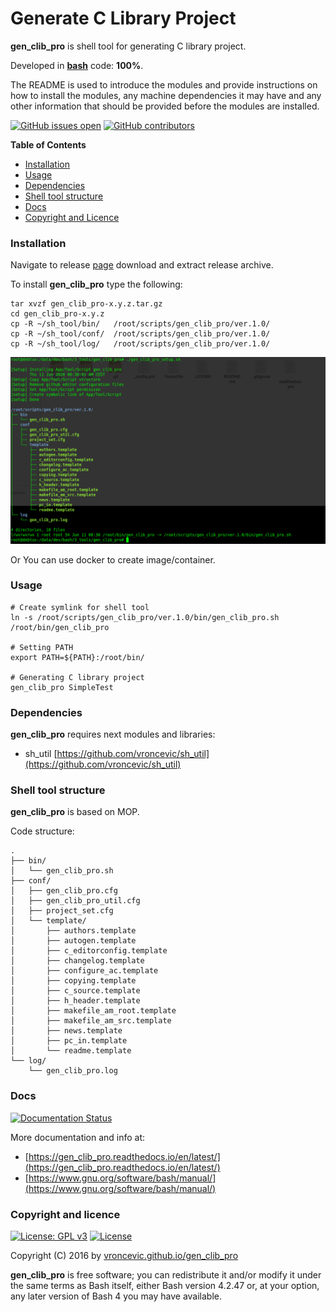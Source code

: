 # Generate C Library Project

**gen_clib_pro** is shell tool for generating C library project.

Developed in **[bash](https://en.wikipedia.org/wiki/Bash_(Unix_shell))** code: **100%**.

The README is used to introduce the modules and provide instructions on
how to install the modules, any machine dependencies it may have and any
other information that should be provided before the modules are installed.

[![GitHub issues open](https://img.shields.io/github/issues/vroncevic/gen_clib_pro.svg)](https://github.com/vroncevic/gen_clib_pro/issues) [![GitHub contributors](https://img.shields.io/github/contributors/vroncevic/gen_clib_pro.svg)](https://github.com/vroncevic/gen_clib_pro/graphs/contributors)

<!-- START doctoc -->
**Table of Contents**

- [Installation](#installation)
- [Usage](#usage)
- [Dependencies](#dependencies)
- [Shell tool structure](#shell-tool-structure)
- [Docs](#docs)
- [Copyright and Licence](#copyright-and-licence)
<!-- END doctoc -->

### Installation

Navigate to release [page](https://github.com/vroncevic/gen_clib_pro/releases) download and extract release archive.

To install **gen_clib_pro** type the following:

```
tar xvzf gen_clib_pro-x.y.z.tar.gz
cd gen_clib_pro-x.y.z
cp -R ~/sh_tool/bin/   /root/scripts/gen_clib_pro/ver.1.0/
cp -R ~/sh_tool/conf/  /root/scripts/gen_clib_pro/ver.1.0/
cp -R ~/sh_tool/log/   /root/scripts/gen_clib_pro/ver.1.0/
```

![alt tag](https://raw.githubusercontent.com/vroncevic/gen_clib_pro/dev/docs/setup_tree.png)

Or You can use docker to create image/container.

### Usage

```
# Create symlink for shell tool
ln -s /root/scripts/gen_clib_pro/ver.1.0/bin/gen_clib_pro.sh /root/bin/gen_clib_pro

# Setting PATH
export PATH=${PATH}:/root/bin/

# Generating C library project
gen_clib_pro SimpleTest
```

### Dependencies

**gen_clib_pro** requires next modules and libraries:
* sh_util [https://github.com/vroncevic/sh_util](https://github.com/vroncevic/sh_util)

### Shell tool structure

**gen_clib_pro** is based on MOP.

Code structure:
```
.
├── bin/
│   └── gen_clib_pro.sh
├── conf/
│   ├── gen_clib_pro.cfg
│   ├── gen_clib_pro_util.cfg
│   ├── project_set.cfg
│   └── template/
│       ├── authors.template
│       ├── autogen.template
│       ├── c_editorconfig.template
│       ├── changelog.template
│       ├── configure_ac.template
│       ├── copying.template
│       ├── c_source.template
│       ├── h_header.template
│       ├── makefile_am_root.template
│       ├── makefile_am_src.template
│       ├── news.template
│       ├── pc_in.template
│       └── readme.template
└── log/
    └── gen_clib_pro.log
```

### Docs

[![Documentation Status](https://readthedocs.org/projects/gen_clib_pro/badge/?version=latest)](https://gen_clib_pro.readthedocs.io/projects/gen_clib_pro/en/latest/?badge=latest)

More documentation and info at:
* [https://gen_clib_pro.readthedocs.io/en/latest/](https://gen_clib_pro.readthedocs.io/en/latest/)
* [https://www.gnu.org/software/bash/manual/](https://www.gnu.org/software/bash/manual/)

### Copyright and licence

[![License: GPL v3](https://img.shields.io/badge/License-GPLv3-blue.svg)](https://www.gnu.org/licenses/gpl-3.0) [![License](https://img.shields.io/badge/License-Apache%202.0-blue.svg)](https://opensource.org/licenses/Apache-2.0)

Copyright (C) 2016 by [vroncevic.github.io/gen_clib_pro](https://vroncevic.github.io/gen_clib_pro)

**gen_clib_pro** is free software; you can redistribute it and/or modify
it under the same terms as Bash itself, either Bash version 4.2.47 or,
at your option, any later version of Bash 4 you may have available.

